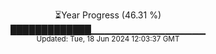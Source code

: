 <p align="center">
⏳Year Progress (46.31 %)<br>
█████████████▁▁▁▁▁▁▁▁▁▁▁▁▁▁▁▁▁ <br>
<sub>Updated: Tue, 18 Jun 2024 12:03:37 GMT</sub>
</p>

